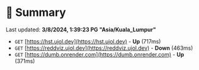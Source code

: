 # 📖 Summary
Last updated: **3/8/2024, 1:39:23 PG "Asia/Kuala_Lumpur"**

- `GET` [https://hst.ujol.dev](https://hst.ujol.dev) - **Up** (717ms)
- `GET` [https://reddviz.ujol.dev](https://reddviz.ujol.dev) - **Down** (463ms)
- `GET` [https://dumb.onrender.com](https://dumb.onrender.com) - **Up** (371ms)
